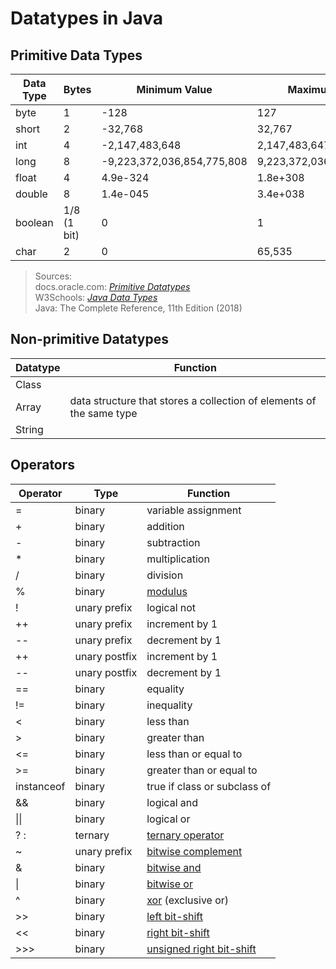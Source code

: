 # Datatypes in Java

## Primitive Data Types
| Data Type | Bytes | Minimum Value | Maximum Value | Default Value | Literal Suffix | 
| --------- | ----- | ------------- | ------------- | ------------- | -------------- |
| byte | 1 | -128 | 127 | 0 | N/A |  
| short | 2 | -32,768 | 32,767 | 0 | N/A |  
| int | 4 | -2,147,483,648 | 2,147,483,647 | 0 | N/A |  
| long | 8 | -9,223,372,036,854,775,808 | 9,223,372,036,854,775,807 | 0L | L |  
| float | 4 | 4.9e-324 | 1.8e+308 | 0.00f | f |  
| double | 8 | 1.4e-045 | 3.4e+038 | 0.00d | d |  
| boolean | 1/8 (1 bit) | 0 | 1 | false | N/A |  
| char | 2 | 0 | 65,535 | '\u0000' | N/A | 
> Sources: <br />
> docs.oracle.com: [_Primitive Datatypes_](https://docs.oracle.com/javase/tutorial/java/nutsandbolts/datatypes.html) <br />
> W3Schools: [_Java Data Types_](https://www.w3schools.com/java/java_data_types.asp) <br />
> Java: The Complete Reference, 11th Edition (2018)

## Non-primitive Datatypes
| Datatype | Function | 
| -------- | -------- |
| Class |  |
| Array | data structure that stores a collection of elements of the same type |
| String |  |

## Operators
| Operator | Type | Function |
| -------- | ---- | -------- |
| = | binary |variable assignment |
| + | binary | addition |
| - | binary | subtraction |
| * | binary | multiplication |
| / | binary | division |
| % | binary | [modulus](https://en.wikipedia.org/wiki/Modular_arithmetic) |
| ! | unary prefix | logical not | 
| ++ | unary prefix | increment by 1 |
| -- | unary prefix | decrement by 1 | 
| ++ | unary postfix | increment by 1 |
| -- | unary postfix | decrement by 1 |
| == | binary | equality |
| != | binary | inequality |
| < | binary | less than|
| > | binary | greater than |
| <= | binary | less than or equal to |
| >= | binary | greater than or equal to |
| instanceof | binary | true if class or subclass of |
| && | binary | logical and |
| \|\| | binary | logical or |
| ? : | ternary | [ternary operator](https://www.geeksforgeeks.org/java-ternary-operator-with-examples/) |
| ~ | unary prefix | [bitwise complement](https://www.javatpoint.com/bitwise-operator-in-java) |
| & | binary | [bitwise and](https://www.programiz.com/java-programming/bitwise-operators#and) |
| \| | binary | [bitwise or](https://www.programiz.com/java-programming/bitwise-operators#or) |
| ^ | binary | [xor](https://en.wikipedia.org/wiki/Exclusive_or) (exclusive or) |
| >> | binary | [left bit-shift](https://www.interviewcake.com/concept/java/bit-shift) |
| << | binary | [right bit-shift](https://www.interviewcake.com/concept/java/bit-shift) |
| >>> | binary | [unsigned right bit-shift](https://www.javatpoint.com/unsigned-right-shift-operator-in-java) |
